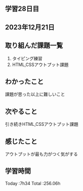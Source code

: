 ## 学習28日目
## 2023年12月21日
## 取り組んだ課題一覧
1. タイピング練習
1. HTML,CSSアウトプット課題
## わかったこと
課題が思った以上に難しいこと
## 次やること
引き続きHTML,CSSアウトプット課題
## 感じたこと
 アウトプットが最も力がつく気がする
## 学習時間
 Today :7h34
 Total :256.06h
